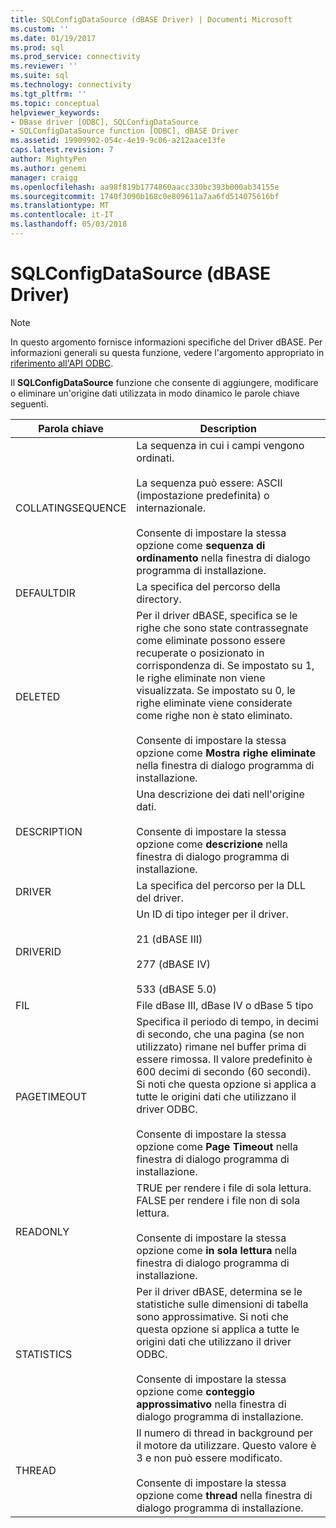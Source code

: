 ```yaml
---
title: SQLConfigDataSource (dBASE Driver) | Documenti Microsoft
ms.custom: ''
ms.date: 01/19/2017
ms.prod: sql
ms.prod_service: connectivity
ms.reviewer: ''
ms.suite: sql
ms.technology: connectivity
ms.tgt_pltfrm: ''
ms.topic: conceptual
helpviewer_keywords:
- DBase driver [ODBC], SQLConfigDataSource
- SQLConfigDataSource function [ODBC], dBASE Driver
ms.assetid: 19909902-054c-4e19-9c06-a212aace13fe
caps.latest.revision: 7
author: MightyPen
ms.author: genemi
manager: craigg
ms.openlocfilehash: aa98f819b1774860aacc330bc393b000ab34155e
ms.sourcegitcommit: 1740f3090b168c0e809611a7aa6fd514075616bf
ms.translationtype: MT
ms.contentlocale: it-IT
ms.lasthandoff: 05/03/2018
---
```

# <a name="sqlconfigdatasource-dbase-driver"></a>SQLConfigDataSource (dBASE Driver)
> [!NOTE]  
>  In questo argomento fornisce informazioni specifiche del Driver dBASE. Per informazioni generali su questa funzione, vedere l'argomento appropriato in [riferimento all'API ODBC](../../odbc/reference/syntax/odbc-api-reference.md).  
  
 Il **SQLConfigDataSource** funzione che consente di aggiungere, modificare o eliminare un'origine dati utilizzata in modo dinamico le parole chiave seguenti.  
  
|Parola chiave|Description|  
|-------------|-----------------|  
|COLLATINGSEQUENCE|La sequenza in cui i campi vengono ordinati.<br /><br /> La sequenza può essere: ASCII (impostazione predefinita) o internazionale.<br /><br /> Consente di impostare la stessa opzione come **sequenza di ordinamento** nella finestra di dialogo programma di installazione.|  
|DEFAULTDIR|La specifica del percorso della directory.|  
|DELETED|Per il driver dBASE, specifica se le righe che sono state contrassegnate come eliminate possono essere recuperate o posizionato in corrispondenza di. Se impostato su 1, le righe eliminate non viene visualizzata. Se impostato su 0, le righe eliminate viene considerate come righe non è stato eliminato.<br /><br /> Consente di impostare la stessa opzione come **Mostra righe eliminate** nella finestra di dialogo programma di installazione.|  
|DESCRIPTION|Una descrizione dei dati nell'origine dati.<br /><br /> Consente di impostare la stessa opzione come **descrizione** nella finestra di dialogo programma di installazione.|  
|DRIVER|La specifica del percorso per la DLL del driver.|  
|DRIVERID|Un ID di tipo integer per il driver.<br /><br /> 21 (dBASE III)<br /><br /> 277 (dBASE IV)<br /><br /> 533 (dBASE 5.0)|  
|FIL|File dBase III, dBase IV o dBase 5 tipo|  
|PAGETIMEOUT|Specifica il periodo di tempo, in decimi di secondo, che una pagina (se non utilizzato) rimane nel buffer prima di essere rimossa. Il valore predefinito è 600 decimi di secondo (60 secondi). Si noti che questa opzione si applica a tutte le origini dati che utilizzano il driver ODBC.<br /><br /> Consente di impostare la stessa opzione come **Page Timeout** nella finestra di dialogo programma di installazione.|  
|READONLY|TRUE per rendere i file di sola lettura. FALSE per rendere i file non di sola lettura.<br /><br /> Consente di impostare la stessa opzione come **in sola lettura** nella finestra di dialogo programma di installazione.|  
|STATISTICS|Per il driver dBASE, determina se le statistiche sulle dimensioni di tabella sono approssimative. Si noti che questa opzione si applica a tutte le origini dati che utilizzano il driver ODBC.<br /><br /> Consente di impostare la stessa opzione come **conteggio approssimativo** nella finestra di dialogo programma di installazione.|  
|THREAD|Il numero di thread in background per il motore da utilizzare. Questo valore è 3 e non può essere modificato.<br /><br /> Consente di impostare la stessa opzione come **thread** nella finestra di dialogo programma di installazione.|
